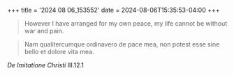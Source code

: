 +++
title = '2024 08 06_153552'
date = 2024-08-06T15:35:53-04:00
+++

> However I have arranged for my own peace, my life cannot be without war and pain.

> Nam qualitercumque ordinavero de pace mea, non potest esse sine bello et dolore vita mea.

_De Imitatione Christi_ III.12.1
